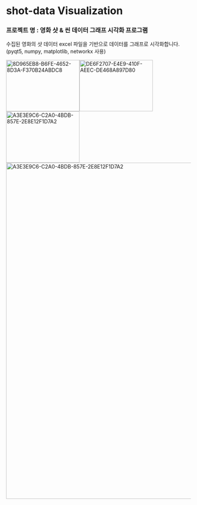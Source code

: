 # shot-data Visualization

### 프로젝트 명 : 영화 샷 & 씬 데이터 그래프 시각화 프로그램 
수집된 영화의 샷 데이터 excel 파일을 기반으로 데이터를 그래프로 시각화합니다. 
(pyqt5, numpy, matplotlib, networkx 사용)

<div><img width="200" height="140"  alt="8D965EB8-B6FE-4652-8D3A-F370B24ABDC8" src="https://user-images.githubusercontent.com/34650638/85305359-ec1d2700-b4e7-11ea-9725-6c6b549295f7.png"><img width="200" height="140" alt="DE6F2707-E4E9-410F-AEEC-DE468A897D80" src="https://user-images.githubusercontent.com/34650638/85305530-25ee2d80-b4e8-11ea-9869-184a16e1adde.png">
  <img width="200" height="140" alt="A3E3E9C6-C2A0-4BDB-857E-2E8E12F1D7A2" src="https://user-images.githubusercontent.com/34650638/85305579-369ea380-b4e8-11ea-897c-dcb7a124b0dc.png">
</div>

<div>
  <img width="916" alt="A3E3E9C6-C2A0-4BDB-857E-2E8E12F1D7A2" src="https://user-images.githubusercontent.com/34650638/85305579-369ea380-b4e8-11ea-897c-dcb7a124b0dc.png">

</div>
